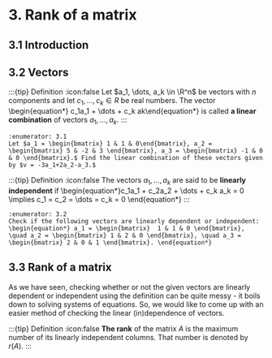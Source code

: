 # 3. Rank of a matrix

## 3.1 Introduction

## 3.2 Vectors
:::{tip} Definition
:icon:false
Let $a_1, \dots, a_k \in \R^n$ be vectors with $n$ components and let $c_1, \dots, c_k \in R$ be real numbers. The vector
\begin{equation*} c_1a_1 + \dots + c_k ak\end{equation*}
is called **a linear combination** of vectors $a_1, \dots, a_k.$
:::

```{exercise}
:enumerator: 3.1
Let $a_1 = \begin{bmatrix} 1 & 1 & 0\end{bmatrix}, a_2 = \begin{bmatrix} 5 & -2 & 3 \end{bmatrix}, a_3 = \begin{bmatrix} -1 & 0 & 0 \end{bmatrix}.$ Find the linear combination of these vectors given by $v = -3a_1+2a_2-a_3.$
```

:::{tip} Definition
:icon:false
The vectors $a_1, \dots, a_k$ are said to be **linearly independent** if 
\begin{equation*}c_1a_1 + c_2a_2 + \dots + c_k a_k = 0 \implies c_1 = c_2 = \dots = c_k = 0 \end{equation*}
:::

```{exercise}
:enumerator: 3.2
Check if the following vectors are linearly dependent or independent:
\begin{equation*} a_1 = \begin{bmatrix}  1 & 1 & 0 \end{bmatrix}, \quad a_2 = \begin{bmatrix} 1 & 2 & 0 \end{bmatrix}, \quad a_3 = \begin{bmatrix} 2 & 0 & 1 \end{bmatrix}. \end{equation*}
```

## 3.3 Rank of a matrix
As we have seen, checking whether or not the given vectors are linearly dependent or independent using the definition can be quite messy - it boils down to solving systems of equations. So, we would like to come up with an easier method of checking the linear (in)dependence of vectors.

:::{tip} Definition
:icon:false
**The rank** of the matrix $A$ is the maximum number of its linearly independent columns. That number is denoted by $r(A).$
:::